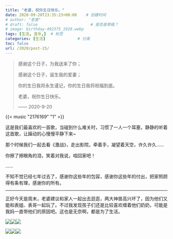 ```yaml
---
title: "老婆，祝你生日快乐。"
date: 2020-09-20T23:35:23+08:00    # 创建时间
# author: "老麦"
# draft: false                       # 是否是草稿？
# image: birthday-492375_1920.webp
tags: [生活, 音乐,]  # 标签
categories: [生活]              # 分类
toc: false
url: /2020/post-25/
---
```


> 感谢这个日子，为我送来了你；
>
> 感谢这个日子，诞生我的爱妻；
>
> 你的生日我将永生谨记，你的生日我将祝福到底。
>
> 老婆，祝你生日快乐。
>
>  —— 2020-9-20

{{< music "2176169" "1" >}}

这是我们最喜欢的一首歌，当碰到什么难关时，习惯了一人一个耳塞，静静的听着这首歌，让躁动的心慢慢平静下来~

那个时候我们一起去看《激战》，走出影院，牵着手，凝望着天空，许久许久……

你擦了擦眼角的泪，笑着对我说，咱回家吧！

……

不知不觉已经七年过去了，感谢你这些年的包容，感谢你这些年的付出，把家照顾得有条有理，感谢你的所有。

------

正好今天是周末，老婆建议和家人一起出去逛逛，两大神兽高兴坏了，因为他们又能和表姐、表哥一起玩了。不过我发现孩子们还是比较喜欢缠着他们奶奶，可能是我妈一直带他们的原因吧。这也是无奈啊，都是为了生活。

![](postImages/laomai/2023/02/27/163fc28eebb379-1.webp)![](postImages/laomai/2023/02/27/163fc28eec3e8f-1.webp)![](postImages/laomai/2023/02/27/163fc28eecc15c-1.webp)

![](postImages/laomai/2023/02/27/163fc28eed3742-1.webp)![](postImages/laomai/2023/02/27/163fc28eed9c83-1.webp)![](postImages/laomai/2023/02/27/163fc28eee0886-1.webp)

